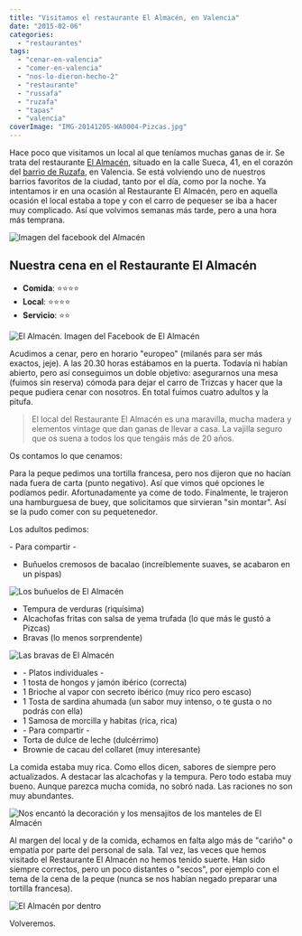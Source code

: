 ```yaml
---
title: "Visitamos el restaurante El Almacén, en Valencia"
date: "2015-02-06"
categories:
  - "restaurantes"
tags:
  - "cenar-en-valencia"
  - "comer-en-valencia"
  - "nos-lo-dieron-hecho-2"
  - "restaurante"
  - "russafa"
  - "ruzafa"
  - "tapas"
  - "valencia"
coverImage: "IMG-20141205-WA0004-Pizcas.jpg"
---
```


Hace poco que visitamos un local al que teníamos muchas ganas de ir. Se trata del restaurante [El Almacén](https://plus.google.com/105984156002820917924/about?gl=es&hl=es "Restaurante El Almacén, en Google+"), situado en la calle Sueca, 41, en el corazón del [barrio de Ruzafa](/tag/ruzafa/ "Ruzafa"), en Valencia. Se está volviendo uno de nuestros barrios favoritos de la ciudad, tanto por el día, como por la noche. Ya intentamos ir en una ocasión al Restaurante El Almacén, pero en aquella ocasión el local estaba a tope y con el carro de pequeser se iba a hacer muy complicado. Así que volvimos semanas más tarde, pero a una hora más temprana.

![Imagen del facebook del Almacén](images/10252057_242180772651711_7396182785632421513_n-300x300.jpg)

## Nuestra cena en el Restaurante El Almacén

- **Comida**: ⭐⭐⭐⭐
- **Local**: ⭐⭐⭐⭐
- **Servicio**: ⭐⭐

![El Almacén. Imagen del Facebook de El Almacén](images/10153816_242181085985013_522143762557002022_n-300x300.jpg)

Acudimos a cenar, pero en horario "europeo" (milanés para ser más exactos, jeje). A las 20.30 horas estábamos en la puerta. Todavía ni habían abierto, pero así conseguimos un doble objetivo: asegurarnos una mesa (fuimos sin reserva) cómoda para dejar el carro de Trizcas y hacer que la peque pudiera cenar con nosotros. En total fuimos cuatro adultos y la pitufa.

> El local del Restaurante El Almacén es una maravilla, mucha madera y elementos vintage que dan ganas de llevar a casa. La vajilla seguro que os suena a todos los que tengáis más de 20 años.

Os contamos lo que cenamos:

Para la peque pedimos una tortilla francesa, pero nos dijeron que no hacían nada fuera de carta (punto negativo). Así que vimos qué opciones le podíamos pedir. Afortunadamente ya come de todo. Finalmente, le trajeron una hamburguesa de buey, que solicitamos que sirvieran "sin montar". Así se la pudo comer con su pequetenedor.

Los adultos pedimos:

\- Para compartir -

- Buñuelos cremosos de bacalao (increíblemente suaves, se acabaron en un pispas)

![Los buñuelos de El Almacén](images/IMG-20141205-WA0007-Pizcas.jpg)

- Tempura de verduras (riquísima)
- Alcachofas fritas con salsa de yema trufada (lo que más le gustó a Pizcas)
- Bravas (lo menos sorprendente)

![Las bravas de El Almacén](images/IMG-20141205-WA0005-Pizcas.jpg)

- \- Platos individuales -
- 1 tosta de hongos y jamón ibérico (correcta)
- 1 Brioche al vapor con secreto ibérico (muy rico pero escaso)
- 1 Tosta de sardina ahumada (un sabor muy intenso, o te gusta o no podrás con ella)
- 1 Samosa de morcilla y habitas (rica, rica)
- \- Para compartir -
- Torta de dulce de leche (dulcérrimo)
- Brownie de cacau del collaret (muy interesante)

La comida estaba muy rica. Como ellos dicen, sabores de siempre pero actualizados. A destacar las alcachofas y la tempura. Pero todo estaba muy bueno. Aunque parezca mucha comida, no sobró nada. Las raciones no son muy abundantes.

![Nos encantó la decoración y los mensajitos de los manteles de El Almacén](images/IMG-20141205-WA0004-Pizcas.jpg)

Al margen del local y de la comida, echamos en falta algo más de "cariño" o empatía por parte del personal de sala. Tal vez, las veces que hemos visitado el Restaurante El Almacén no hemos tenido suerte. Han sido siempre correctos, pero un poco distantes o "secos", por ejemplo con el tema de la cena de la peque (nunca se nos habían negado preparar una tortilla francesa).

![El Almacén por dentro](images/IMG-20141229-WA0001-Pizcas.jpg)

Volveremos.
